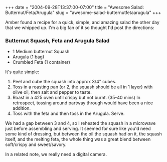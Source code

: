 +++
date = "2004-09-28T13:37:00-07:00"
title = "Awesome Salad: Butternut/Feta/Arugula"
slug = "awesome-salad-butternutfetaarugula"
+++


Amber found a recipe for a quick, simple, and amazing salad the other day that we whipped up. I'm a big fan of it so thought I'd post the directions:

### Butternut Squash, Feta and Arugula Salad

* 1 Medium butternut Squash
* Arugula (1 bag)
* Crumbled Feta (1 container)</p>

It's quite simple:

1. Peel and cube the squash into approx 3/4" cubes.
2. Toss in a roasting pan (or 2, the squash should be all in 1 layer) with olive oil, then salt and pepper to taste.
3. Roast in a 425 oven until crispy but not burnt. (35-40 mins) In retrospect, tossing around partway through would have been a nice addition.
4. Toss with the feta and then toss in the Arugula. Serve.

We had a gap between 3 and 4, so I reheated the squash in a microwave just before assembling and serving. It seemed for sure like you'd need some kind of dressing, but between the oil the squash had on it, the squash itself, and the melting feta, the whole thing was a great blend between soft/crispy and sweet/savory.

In a related note, we really need a digital camera.

